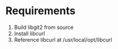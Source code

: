 # Requirements
1. Build libgit2 from source
2. Install libcurl
3. Reference libcurl at /usr/local/opt/libcurl